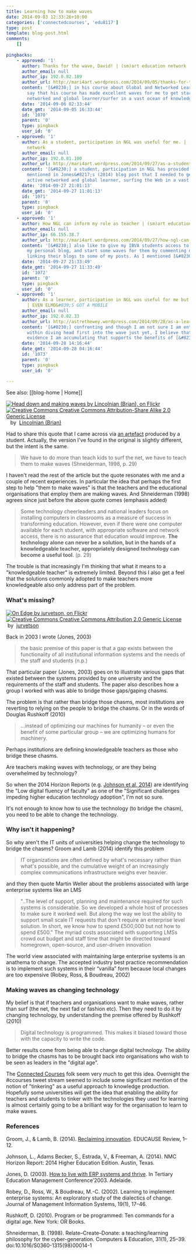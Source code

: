 ```yaml
---
title: Learning how to make waves
date: 2014-09-03 12:33:26+10:00
categories: ['connectedcourses', 'edu8117']
type: post
template: blog-post.html
comments:
    []
    
pingbacks:
    - approved: '1'
      author: Thanks for the wave, David! | (sm)art education network
      author_email: null
      author_ip: 192.0.82.189
      author_url: http://mari4art.wordpress.com/2014/09/05/thanks-for-the-wave-david/
      content: '[&#8230;] in his course about Global and Networked Learning, I can honestly
        say that his course has made excellent waves for me to get started as an active
        networked and global learner/surfer in a vast ocean of knowledge. [&#8230;]'
      date: '2014-09-06 02:33:44'
      date_gmt: '2014-09-05 16:33:44'
      id: '1070'
      parent: '0'
      type: pingback
      user_id: '0'
    - approved: '1'
      author: As a student, participation in NGL was useful for me. | (sm)art education
        network
      author_email: null
      author_ip: 192.0.81.100
      author_url: http://mari4art.wordpress.com/2014/09/27/as-a-student-participation-in-ngl-was-useful-for-me/
      content: '[&#8230;] a student, participation in NGL has provided the push of waves
        mentioned in Jones&#8217;s (2014) blog post that I needed to get started as an
        active networked and global learner, surfing the Web in a vast [&#8230;]'
      date: '2014-09-27 21:01:13'
      date_gmt: '2014-09-27 11:01:13'
      id: '1071'
      parent: '0'
      type: pingback
      user_id: '0'
    - approved: '1'
      author: How NGL can inform my role as teacher | (sm)art education network
      author_email: null
      author_ip: 66.155.38.7
      author_url: http://mari4art.wordpress.com/2014/09/27/how-ngl-can-inform-my-role-as-teacher/
      content: '[&#8230;] also like to give my IBVA students access to a class blog and
        my personal blog, and start some waves for them by commenting on their blogs and
        linking their blogs to some of my posts. As I mentioned [&#8230;]'
      date: '2014-09-27 21:33:49'
      date_gmt: '2014-09-27 11:33:49'
      id: '1072'
      parent: '0'
      type: pingback
      user_id: '0'
    - approved: '1'
      author: As a learner, participation in NGL was useful for me but I now know why!
        | EVEN ELMO&#039;S GOT A MOBILE
      author_email: null
      author_ip: 192.0.82.33
      author_url: http://astrethewey.wordpress.com/2014/09/28/as-a-learner-participation-in-ngl-was-useful-for-me-but-i-now-know-why/
      content: '[&#8230;] confronting and though I am not sure I am entirely comfortable
        within diving head first into the wave just yet, I believe that the increasing
        evidence I am accumulating that supports the benefits of [&#8230;]'
      date: '2014-09-28 14:16:44'
      date_gmt: '2014-09-28 04:16:44'
      id: '1073'
      parent: '0'
      type: pingback
      user_id: '0'
    
---
```


See also: [[blog-home | Home]]

[![Head down and making waves by Lincolnian (Brian), on Flickr](images/182268234_ec660f5e8e_m.jpg "Head down and making waves by Lincolnian (Brian), on Flickr")](https://www.flickr.com/photos/lincolnian/182268234/)  
[![Creative Commons Creative Commons Attribution-Share Alike 2.0 Generic License](images/80x15.png "Creative Commons Creative Commons Attribution-Share Alike 2.0 Generic License")](http://creativecommons.org/licenses/by-sa/2.0/)   by  [](https://www.flickr.com/people/lincolnian/)[Lincolnian (Brian)](https://www.flickr.com/people/lincolnian/) [](http://www.imagecodr.org/)

Had to share this quote that I came across via [an artefact](http://aspire2teach.wordpress.com/2014/08/19/online-artefact-2/) produced by a student. Actually, the version I've found in the original is slightly different, but the intent is the same.

> We have to do more than teach kids to surf the net, we have to teach them to make waves (Shneiderman, 1998, p. 29)

I haven't read the rest of the article but the quote resonates with me and a couple of recent experiences. In particular the idea that perhaps the first step to help "them to make waves" is that the teachers and the educational organisations that employ them are making waves. And Shneiderman (1998) agrees since just before the above quote comes (emphasis added)

> Some technology cheerleaders and national leaders focus on installing computers in classrooms as a measure of success in transforming education. However, even if there were one computer available for each student, with appropriate software and network access, there is no assurance that education would improve. **The technology alone can never be a solution, but in the hands of a knowledgeable teacher, appropriately designed technology can become a useful tool**. (p. 29)

The trouble is that increasingly I'm thinking that what it means to a "knowledgeable teacher" is extremely limited. Beyond this I also get a feel that the solutions commonly adopted to make teachers more knowledgeable also only address part of the problem.

### What's missing?

[![On Edge by jurvetson, on Flickr](images/1718831_994f6a403d_m.jpg "On Edge by jurvetson, on Flickr")](https://www.flickr.com/photos/jurvetson/1718831/)  
[![Creative Commons Creative Commons Attribution 2.0 Generic License](images/80x15.png "Creative Commons Creative Commons Attribution 2.0 Generic License")](http://creativecommons.org/licenses/by/2.0/)   by  [](https://www.flickr.com/people/jurvetson/)[jurvetson](https://www.flickr.com/people/jurvetson/) [](http://www.imagecodr.org/)

Back in 2003 I wrote (Jones, 2003)

> the basic premise of this paper is that a gap exists between the functionality of all institutional information systems and the needs of the staff and students (n.p.)

That particular paper (Jones, 2003) goes on to illustrate various gaps that existed between the systems provided by one university and the requirements of the staff and students. The paper also describes how a group I worked with was able to bridge those gaps/gaping chasms.

The problem is that rather than bridge those chasms, most institutions are reverting to relying on the people to bridge the chasms. Or in the words of Douglas Rushkoff (2010)

> …instead of optimizing our machines for humanity – or even the benefit of some particular group – we are optimizing humans for machinery.

Perhaps institutions are defining knowledgeable teachers as those who bridge these chasms.

Are teachers making waves with technology, or are they being overwhelmed by technology?

So when the 2014 Horizon Reports (e.g. [Johnson et al, 2014](http://www.nmc.org/publications/2014-horizon-report-higher-ed)) are identifying the "Low digital fluency of faculty" as one of the "Significant challenges impeding higher education technology adoption", I'm not so sure.

It's not enough to know how to use the technology (to bridge the chasm), you need to be able to change the technology.

### Why isn't it happening?

So why aren't the IT units of universities helping change the technology to bridge the chasms? Groom and Lamb (2014) identify this problem

> IT organizations are often defined by what's necessary rather than what's possible, and the cumulative weight of an increasingly complex communications infrastructure weighs ever heavier.

and they then quote Martin Weller about the problems associated with large enterprise systems like an LMS

> "..The level of support, planning and maintenance required for such systems is considerable. So we developed a whole host of processes to make sure it worked well. But along the way we lost the ability to support small scale IT requests that don't require an enterprise level solution. In short, we know how to spend £500,000 but not how to spend £500." The myriad costs associated with supporting LMSs crowd out budget and staff time that might be directed toward homegrown, open-source, and user-driven innovation

The world view associated with maintaining large enterprise systems is an anathema to change. The accepted industry best practice recommendation is to implement such systems in their “vanilla” form because local changes are too expensive (Robey, Ross, & Boudreau, 2002)

### Making waves as changing technology

My belief is that if teachers and organisations want to make waves, rather than surf (the net, the next fad or fashion etc). Then they need to do it by changing technology, by understanding the premise offered by Rushkoff (2010)

> Digital technology is programmed. This makes it biased toward those with the capacity to write the code.

Better results come from being able to change digital technology. The ability to bridge the chasms has to be brought back into organisations who wish to be seen as leaders in the "digital age".

The [Connected Courses](http://connectedcourses.net/) folk seem very much to get this idea. Overnight the #ccourses tweet stream seemed to include some significant mention of the notion of "tinkering" as a useful approach to knowledge production. Hopefully some universities will get the idea that enabling the ability for teachers and students to tinker with the technologies they used for learning is almost certainly going to be a brilliant way for the organisation to learn to make waves.

### References

Groom, J., & Lamb, B. (2014). [Reclaiming innovation](http://www.educause.edu/visuals/shared/er/extras/2014/ReclaimingInnovation/default.html). EDUCAUSE Review, 1–12.

Johnson, L., Adams Becker, S., Estrada, V., & Freeman, A. (2014). NMC Horizon Report: 2014 Higher Education Edition. Austin, Texas.

Jones, D. (2003). [How to live with ERP systems and thrive](/blog2/publications/how-to-live-with-erp-systems-and-thrive/). In Tertiary Education Management Conference’2003. Adelaide.

Robey, D., Ross, W., & Boudreau, M.-C. (2002). Learning to implement enterprise systems: An exploratory study of the dialectics of change. Journal of Management Information Systems, 19(1), 17–46.

Rushkoff, D. (2010). Program or be programmed: Ten commands for a digital age. New York: OR Books.

Shneiderman, B. (1998). Relate–Create–Donate: a teaching/learning philosophy for the cyber-generation. Computers & Education, 31(1), 25–39. doi:10.1016/S0360-1315(98)00014-1